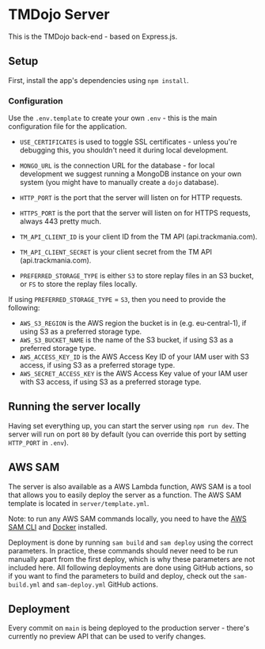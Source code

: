 # TMDojo Server

This is the TMDojo back-end - based on Express.js.

## Setup

First, install the app's dependencies using `npm install`.

### Configuration

Use the `.env.template` to create your own `.env` - this is the main configuration file for the application.

- `USE_CERTIFICATES` is used to toggle SSL certificates - unless you're debugging this, you shouldn't need it during local development.
- `MONGO_URL` is the connection URL for the database - for local development we suggest running a MongoDB instance on your own system (you might have to manually create a `dojo` database).
- `HTTP_PORT` is the port that the server will listen on for HTTP requests.
- `HTTPS_PORT` is the port that the server will listen on for HTTPS requests, always 443 pretty much.

- `TM_API_CLIENT_ID` is your client ID from the TM API (api.trackmania.com).
- `TM_API_CLIENT_SECRET` is your client secret from the TM API (api.trackmania.com).

- `PREFERRED_STORAGE_TYPE` is either `S3` to store replay files in an S3 bucket, or `FS` to store the replay files locally.

If using `PREFERRED_STORAGE_TYPE` = `S3`, then you need to provide the following:
- `AWS_S3_REGION` is the AWS region the bucket is in (e.g. eu-central-1), if using S3 as a preferred storage type.
- `AWS_S3_BUCKET_NAME` is the name of the S3 bucket, if using S3 as a preferred storage type.
- `AWS_ACCESS_KEY_ID` is the AWS Access Key ID of your IAM user with S3 access, if using S3 as a preferred storage type.
- `AWS_SECRET_ACCESS_KEY` is the AWS Access Key value of your IAM user with S3 access, if using S3 as a preferred storage type.

## Running the server locally

Having set everything up, you can start the server using `npm run dev`. The server will run on port `80` by default (you can override this port by setting `HTTP_PORT` in `.env`).

## AWS SAM

The server is also available as a AWS Lambda function, AWS SAM is a tool that allows you to easily deploy the server as a function. The AWS SAM template is located in `server/template.yml`.

Note: to run any AWS SAM commands locally, you need to have the [AWS SAM CLI](https://docs.aws.amazon.com/serverless-application-model/latest/developerguide/serverless-sam-cli-install.html) and [Docker](https://docs.docker.com/get-docker/) installed.

Deployment is done by running `sam build` and `sam deploy` using the correct parameters. In practice, these commands should never need to be run manually apart from the first deploy, which is why these parameters are not included here. All following deployments are done using GitHub actions, so if you want to find the parameters to build and deploy, check out the `sam-build.yml` and `sam-deploy.yml` GitHub actions.

## Deployment

Every commit on `main` is being deployed to the production server - there's currently no preview API that can be used to verify changes.
